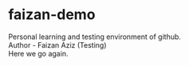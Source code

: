 # faizan-demo
Personal learning and testing environment of github.<br>
Author - Faizan Aziz (Testing) <br>
Here we go again.
